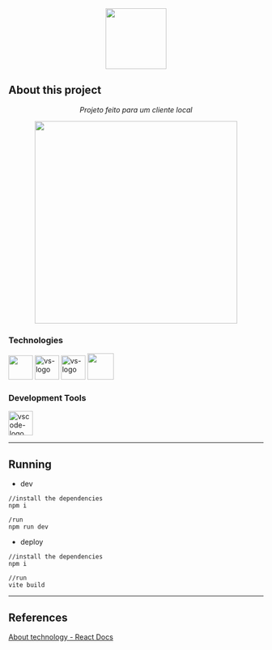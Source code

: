 <div align="center">
<img width="120" src="https://user-images.githubusercontent.com/104803451/212524985-875ab232-512b-4996-96fc-d1314f2f5739.png" />
</div>




## About this project

<p align="center"><i>Projeto feito para um cliente local</i></p>

<div align="center">
<img width="400" src="https://user-images.githubusercontent.com/104803451/212525430-0e1c6c84-b55d-4f23-9dea-cc4e2b7aa7ce.png" />
</div>



### Technologies

<p display="inline-block">

  <img width="48" src="https://upload.wikimedia.org/wikipedia/commons/d/d5/Tailwind_CSS_Logo.svg"/>
  <img width="48" src="https://upload.wikimedia.org/wikipedia/commons/thumb/a/a7/React-icon.svg/2300px-React-icon.svg.png" alt="vs-logo"/>
  <img width="48" src="https://camo.githubusercontent.com/48d099290b4cb2d7937bcd96e8497cf1845b54a810a6432c70cf944b60b40c77/68747470733a2f2f7261776769742e636f6d2f676f72616e67616a69632f72656163742d69636f6e732f6d61737465722f72656163742d69636f6e732e737667" alt="vs-logo"/>
  <img width="52" src="https://user-images.githubusercontent.com/104803451/212525232-5d5c9d49-3dab-454e-bcf0-6441acd0a78e.png"/>


</p>
                                                                                                  
### Development Tools

<p display="inline-block">
  <img width="48" src="https://upload.wikimedia.org/wikipedia/commons/thumb/9/9a/Visual_Studio_Code_1.35_icon.svg/2048px-Visual_Studio_Code_1.35_icon.svg.png" alt="vscode-logo"/>
</p>

---

## Running

- dev

```
//install the dependencies
npm i

/run
npm run dev
```

- deploy

```
//install the dependencies
npm i

//run
vite build
```

---

## References

[About technology - React Docs](https://pt-br.reactjs.org/)
